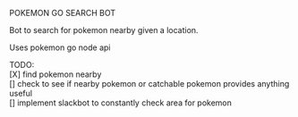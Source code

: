 POKEMON GO SEARCH BOT

Bot to search for pokemon nearby given a location.

Uses pokemon go node api


TODO:<br/>
[X] find pokemon nearby<br/>
[] check to see if nearby pokemon or catchable pokemon provides anything useful<br/>
[] implement slackbot to constantly check area for pokemon
